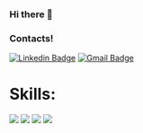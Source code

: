 ### Hi there 👋






### Contacts!

 [![Linkedin Badge](https://camo.githubusercontent.com/83c27013d39c5ecc77aada3b8df26b44c0750c1c343bbcc3ddfb1cd943c96d51/68747470733a2f2f696d672e736869656c64732e696f2f62616467652f4c696e6b6564496e2d3030373742353f7374796c653d666f722d7468652d6261646765266c6f676f3d6c696e6b6564696e266c6f676f436f6c6f723d77686974652f2f7777772e6c696e6b6564696e2e636f6d2f696e2f63756e68616465762f)](https://www.linkedin.com/in/natan-oliveira-b3b503129/)  [![Gmail Badge](https://camo.githubusercontent.com/369a572978486ce7b15a1a7d59a8e034392761cb091c0801bb95e1ba39e51463/68747470733a2f2f696d672e736869656c64732e696f2f62616467652f476d61696c2d4431343833363f7374796c653d666f722d7468652d6261646765266c6f676f3d676d61696c266c6f676f436f6c6f723d7768697465266c696e6b3d6d61696c746f3a6465762e6d617465757363756e686140676d61696c2e636f6d)](mailto:natanods4@gmail.com)

# Skills:

![](https://camo.githubusercontent.com/6dab63ba91f8aaf9245d806ea2dc6aa3d6eb6a5b1c79fd6f57fba3ededfc605d/68747470733a2f2f7777772e766563746f726c6f676f2e7a6f6e652f6c6f676f732f6769742d73636d2f6769742d73636d2d617232312e737667)
![](https://camo.githubusercontent.com/e66c45ada5619125cc0e71031d2b9fd2ef12dc5e7083c6146fb11f6a12b3b69d/68747470733a2f2f7777772e766563746f726c6f676f2e7a6f6e652f6c6f676f732f666c7574746572696f2f666c7574746572696f2d617232312e737667)
![](https://camo.githubusercontent.com/181335e575023a583d8cc4c78cdc93e7943077c5951e6194f59e815b83666872/68747470733a2f2f7777772e766563746f726c6f676f2e7a6f6e652f6c6f676f732f616e64726f69642f616e64726f69642d617232312e737667)
![](https://camo.githubusercontent.com/11f523b29aae40e409da34bdacd983c7ad454d2dd088273273c70553842b484a/68747470733a2f2f7777772e766563746f726c6f676f2e7a6f6e652f6c6f676f732f646172746c616e672f646172746c616e672d617232312e737667)
